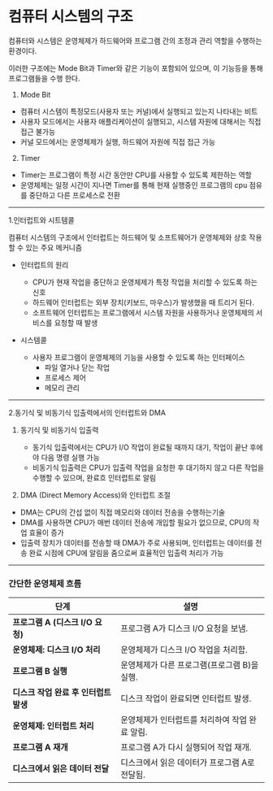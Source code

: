 # 컴퓨터 시스템의 구조

컴퓨터와 시스템은 운영체제가 하드웨어와 프로그램 간의 조정과 관리 역할을 수행하는 환경이다.

이러한 구조에는 Mode Bit과 Timer와 같은 기능이 포함되어 있으며, 이 기능등을 통해 프로그램들을 수행 한다.

1. Mode Bit

- 컴퓨터 시스템이 특정모드(사용자 또는 커널)에서 실행되고 있는지 나타내는 비트
- 사용자 모드에서는 사용자 애플리케이션이 실행되고, 시스템 자원에 대해서는 직접 접근 불가능
- 커널 모드에서는 운영체제가 실행, 하드웨어 자원에 직접 접근 가능

2.  Timer

- Timer는 프로그램이 특정 시간 동안만 CPU를 사용할 수 있도록 제한하는 역할
- 운영체제는 일정 시간이 지나면 Timer를 통해 현재 실행중인 프로그램의 cpu 점유를 중단하고 다른 프로세스로 전환

---

1.인터럽트와 시트템콜

컴퓨터 시스템의 구조에서 인터럽트는 하드웨어 및 소프트웨어가 운영체제와 상호 작용할 수 있는 주요 메커니즘

- 인터럽트의 원리

  - CPU가 현재 작업을 중단하고 운영체제가 특정 작업을 처리할 수 있도록 하는 신호
  - 하드웨어 인터럽트는 외부 장치(키보드, 마우스)가 발생했을 때 트리거 된다.
  - 소프트웨어 인터럽트는 프로그램에서 시스템 자원을 사용하거나 운영체제의 서비스를 요청할 때 발생

- 시스템콜
  - 사용자 프로그램이 운영체제의 기능을 사용할 수 있도록 하는 인터페이스
    - 파일 열거나 닫는 작업
    - 프로세스 제어
    - 메모리 관리

---

2.동기식 및 비동기식 입출력에서의 인터럽트와 DMA

1. 동기식 및 비동기식 입출력

   - 동기식 입출력에서는 CPU가 I/O 작업이 완료될 때까지 대기, 작업이 끝난 후에야 다음 명령 실행 가능
   - 비동기식 입출력은 CPU가 입출력 작업을 요청한 후 대기하지 않고 다른 작업을 수행할 수 있으며, 완료흐 인터럽트로 알림

2. DMA (Direct Memory Access)와 인터럽트 조절

- DMA는 CPU의 간섭 없이 직접 메모리와 데이터 전송을 수행하는기술
- DMA를 사용하면 CPU가 매번 데이터 전송에 개입할 필요가 없으므로, CPU의 작업 효율이 증가
- 입출력 장치가 데이터를 전송할 때 DMA가 주로 사용되며, 인터럽트는 데이터를 전송 완료 시점에 CPU에 알림을 줌으로써 효율적인 입출력 처리가 가능

---

### 간단한 운영체제 흐름

| 단계                                  | 설명                                           |
| ------------------------------------- | ---------------------------------------------- |
| **프로그램 A (디스크 I/O 요청)**      | 프로그램 A가 디스크 I/O 요청을 보냄.           |
| **운영체제: 디스크 I/O 처리**         | 운영체제가 디스크 I/O 작업을 처리함.           |
| **프로그램 B 실행**                   | 운영체제가 다른 프로그램(프로그램 B)을 실행.   |
| **디스크 작업 완료 후 인터럽트 발생** | 디스크 작업이 완료되면 인터럽트 발생.          |
| **운영체제: 인터럽트 처리**           | 운영체제가 인터럽트를 처리하여 작업 완료 알림. |
| **프로그램 A 재개**                   | 프로그램 A가 다시 실행되어 작업 재개.          |
| **디스크에서 읽은 데이터 전달**       | 디스크에서 읽은 데이터가 프로그램 A로 전달됨.  |

